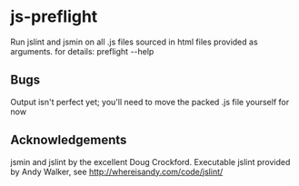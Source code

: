js-preflight
============
Run jslint and jsmin on all .js files sourced in html files provided as arguments.
for details: 
    preflight --help

Bugs
----
Output isn't perfect yet; you'll need to move the packed .js file yourself for now

Acknowledgements
----------------
jsmin and jslint by the excellent Doug Crockford.
Executable jslint provided by Andy Walker, see http://whereisandy.com/code/jslint/
